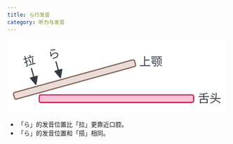 ```yaml
---
title: ら行发音
category: 听力与发音
---
```


![resource-accent-ra](/imgs/speaking-listening-ra.svg)

- 「ら」的发音位置比「拉」更靠近口腔。
- 「ら」的发音位置和「搭」相同。
